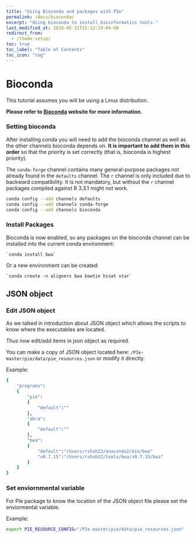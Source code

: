 ```yaml
---
title: "Using Bioconda and packages with PIe"
permalink: /docs/bioconda/
excerpt: "Using bioconda to install bioinformatics tools."
last_modified_at: 2018-05-31T15:12:19-04:00
redirect_from:
  - /theme-setup/
toc: true
toc_label: "Table of Contents"
toc_icon: "cog"
---
```

# Bioconda

This tutorial assumes you will be using a Linux distribution.

**Please refer to [Bioconda](https://bioconda.github.io/) website for more information.**

### Setting bioconda

After installing conda you will need to add the bioconda channel as well as the
other channels bioconda depends on. **It is important to add them in this
order** so that the priority is set correctly (that is, bioconda is highest
priority).

The `conda-forge` channel contains many general-purpose packages not already
found in the `defaults` channel. The `r` channel is only included due to
backward compatibility.  It is not mandatory, but without the `r` channel
packages compiled against R 3.3.1 might not work.

```bash
conda config --add channels defaults
conda config --add channels conda-forge
conda config --add channels bioconda
```

### Install Packages

Bioconda is now enabled, so any packages on the bioconda channel can be installed into the current conda environment:

    `conda install bwa`

Or a new environment can be created:

    `conda create -n aligners bwa bowtie hisat star`

## JSON object

### Edit JSON object

As we talked in introduction about JSON object which allows the scripts to know where the executables are located.

Thus now edit/add items in json object as required.

You can make a copy of JSON object located here: `/PIe-master/pie/data/pie_resources.json`
or modify it directly.

Example:

```bash
{
    "programs":
    {
        "pie":
        {
            "default":""
        },
        "abra":
        {
            "default":""
        },
        "bwa":
        {
            "default":"/Users/rshah22/anaconda2/bin/bwa"
            "v0.7.15":"/Users/rshah22/tools/bwa/v0.7.15/bwa"
        }
    }
}
```

### Set enviornmental variable

For PIe package to know the location of the JSON object file please set the enviormental variable.

Example:

```bash
export PIE_RESOURCE_CONFIG="/PIe-master/pie/data/pie_resources.json"
```